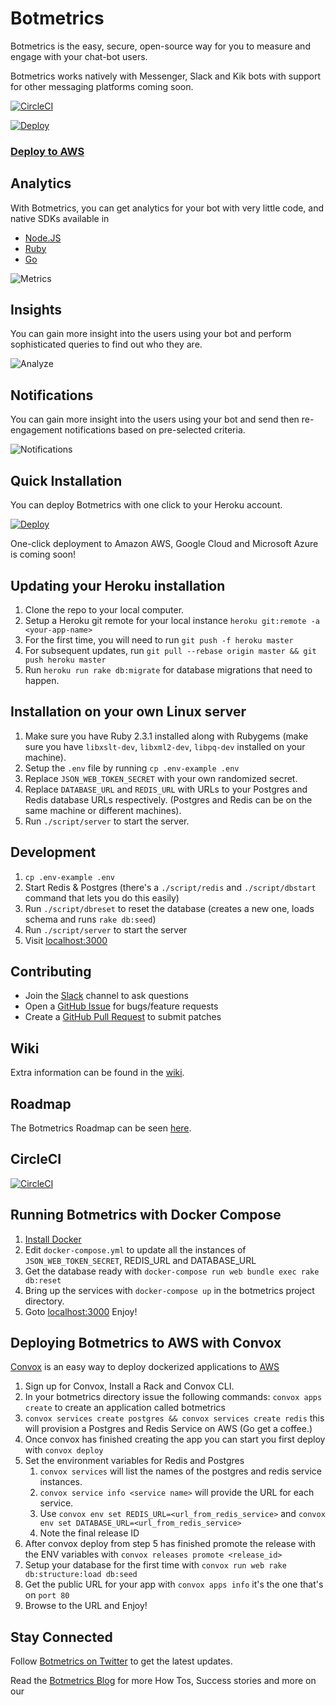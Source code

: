 # Botmetrics

Botmetrics is the easy, secure, open-source way for you to measure and
engage with your chat-bot users.

Botmetrics works natively with Messenger, Slack and Kik bots with
support for other messaging platforms coming soon.

[![CircleCI](https://circleci.com/gh/botmetrics/botmetrics/tree/master.svg?style=svg)](https://circleci.com/gh/botmetrics/botmetrics/tree/master)

[![Deploy](https://www.herokucdn.com/deploy/button.svg)](https://heroku.com/deploy?template=https://github.com/botmetrics/botmetrics)

### [Deploy to AWS](#deploy-to-aws-with-convox)

## Analytics

With Botmetrics, you can get analytics for your bot with very little
code, and native SDKs available in

* [Node.JS](https://github.com/botmetrics/botmetrics.js)
* [Ruby](https://github.com/botmetrics/botmetrics-rb)
* [Go](https://github.com/botmetrics/go-botmetrics)

![Metrics](https://github.com/botmetrics/botmetrics/raw/master/app/assets/images/homepage/metrics.png)

## Insights

You can gain more insight into the users using your bot and perform
sophisticated queries to find out who they are.

![Analyze](https://github.com/botmetrics/botmetrics/raw/master/app/assets/images/homepage/analyze.png)

## Notifications

You can gain more insight into the users using your bot and send then
re-engagement notifications based on pre-selected criteria.

![Notifications](https://github.com/botmetrics/botmetrics/raw/master/app/assets/images/homepage/notifications.png)

## Quick Installation

You can deploy Botmetrics with one click to your Heroku account.

[![Deploy](https://www.herokucdn.com/deploy/button.svg)](https://heroku.com/deploy?template=https://github.com/botmetrics/botmetrics)

One-click deployment to Amazon AWS, Google Cloud and Microsoft Azure is
coming soon!

## Updating your Heroku installation

1. Clone the repo to your local computer.
2. Setup a Heroku git remote for your local instance `heroku git:remote -a <your-app-name>`
3. For the first time, you will need to run `git push -f heroku master`
4. For subsequent updates, run `git pull --rebase origin master && git push heroku master`
5. Run `heroku run rake db:migrate` for database migrations that need to
   happen.

## Installation on your own Linux server

1. Make sure you have Ruby 2.3.1 installed along with Rubygems (make
   sure you have `libxslt-dev`, `libxml2-dev`, `libpq-dev` installed on
your machine).
2. Setup the `.env` file by running `cp .env-example .env`
3. Replace `JSON_WEB_TOKEN_SECRET` with your own randomized secret.
4. Replace `DATABASE_URL` and `REDIS_URL` with URLs to your Postgres and Redis database URLs respectively. (Postgres and Redis can be on the same machine or different machines).
5. Run `./script/server` to start the server.

## Development

1. `cp .env-example .env`
2. Start Redis & Postgres (there's a `./script/redis` and
   `./script/dbstart` command that lets you do this easily)
3. Run `./script/dbreset` to reset the database (creates a new one,
   loads schema and runs `rake db:seed`)
4. Run `./script/server` to start the server
5. Visit [localhost:3000](http://localhost:3000)

## Contributing

* Join the [Slack](https://slack.getbotmetrics.com) channel to ask questions
* Open a [GitHub Issue](https://github.com/botmetrics/botmetrics/issues/new) for bugs/feature requests
* Create a [GitHub Pull Request](https://help.github.com/articles/using-pull-requests/) to submit patches

## Wiki

Extra information can be found in the [wiki](https://github.com/botmetrics/botmetrics/wiki).

## Roadmap

The Botmetrics Roadmap can be seen
[here](https://github.com/botmetrics/botmetrics/projects/1).

## CircleCI

[![CircleCI](https://circleci.com/gh/botmetrics/botmetrics/tree/master.svg?style=svg)](https://circleci.com/gh/botmetrics/botmetrics/tree/master)

## Running Botmetrics with Docker Compose

1. [Install Docker](https://www.docker.com/products/overview#/install_the_platform/?utm_source=getbotmetrics.com&utm_campaign=github_docker)
2. Edit `docker-compose.yml` to update all the instances of  `JSON_WEB_TOKEN_SECRET`, REDIS_URL and DATABASE_URL
3. Get the database ready with `docker-compose run web bundle exec rake db:reset`
4. Bring up the services with `docker-compose up` in the botmetrics project directory.
5. Goto [localhost:3000](http://localhost:3000) Enjoy!

## Deploying Botmetrics to AWS with Convox

[Convox](https://www.convox.com) is an easy way to deploy dockerized applications to [AWS](http://www.aws.com)

1. Sign up for Convox, Install a Rack and Convox CLI.
2. In your botmetrics directory issue the following commands:
   `convox apps create` to create an application called botmetrics
3. `convox services create postgres && convox services create redis` this will provision a Postgres and Redis Service on AWS (Go get a coffee.)
4. Once convox has finished creating the app you can start you first deploy with `convox deploy`
5. Set the environment variables for Redis and Postgres
   1. `convox services` will list the names of the postgres and redis service instances.
   2. `convox service info <service name>` will provide the URL for each service.
   3. Use `convox env set REDIS_URL=<url_from_redis_service>` and `convox env set DATABASE_URL=<url_from_redis_service>`
   4. Note the final release ID
6. After convox deploy from step 5 has finished promote the release with the ENV variables with `convox releases promote <release_id>`
7. Setup your database for the first time with `convox run web rake db:structure:load db:seed`
8. Get the public URL for your app with `convox apps info` it's the one that's on `port 80`
9. Browse to the URL and Enjoy!

## Stay Connected

Follow [Botmetrics on Twitter](https://www.twitter.com/getbotmetrics/?utm_source=github&utm_campaign=repo&utm_keyword=botmetrics_repo) to get the latest updates.

Read the [Botmetrics Blog](http://blog.getbotmetrics.com/?utm_source=github&utm_campaign=repo&utm_keyword=botmetrics_repo) for more How Tos, Success stories and more on our
